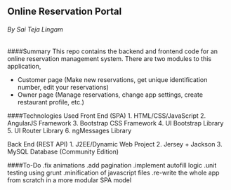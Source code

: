 ## Online Reservation Portal
###### By Sai Teja Lingam

####Summary
This repo contains the backend and frontend code for an online reservation management system. There are two modules to this application,
- Customer page (Make new reservations, get unique identification number, edit your reservations)
- Owner page (Manage reservations, change app settings, create restaurant profile, etc.)


####Technologies Used
Front End (SPA)
    1. HTML/CSS/JavaScript
    2. AngularJS Framework
    3. Bootstrap CSS Framework
    4. UI Bootstrap Library
    5. UI Router Library
    6. ngMessages Library

Back End (REST API)
    1. J2EE/Dynamic Web Project
    2. Jersey + Jackson
    3. MySQL Database (Community Edition)

####To-Do
.fix animations
.add pagination
.implement autofill logic
.unit testing using grunt
.minification of javascript files
.re-write the whole app from scratch in a more modular SPA model